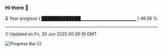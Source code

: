 ### Hi there 👋

⏳ Year progress { █████████████▁▁▁▁▁▁▁▁▁▁▁▁▁▁▁▁▁ } 46.58 %

---

⏰ Updated on Fri, 20 Jun 2025 00:26:19 GMT

![Progress Bar CI](https://github.com/liununu/liununu/workflows/Progress%20Bar%20CI/badge.svg)
